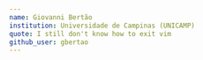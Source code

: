 ```yaml
---
name: Giovanni Bertão
institution: Universidade de Campinas (UNICAMP)
quote: I still don't know how to exit vim
github_user: gbertao
---
```

